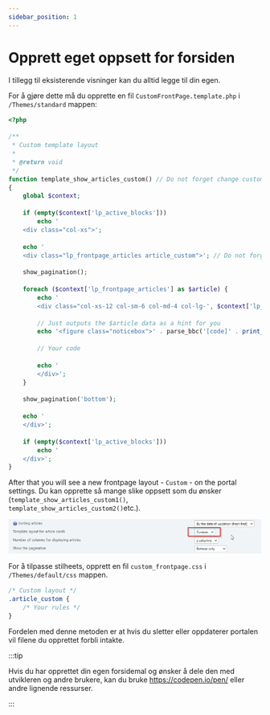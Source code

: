 ```yaml
---
sidebar_position: 1
---
```


# Opprett eget oppsett for forsiden

I tillegg til eksisterende visninger kan du alltid legge til din egen.

For å gjøre dette må du opprette en fil `CustomFrontPage.template.php` i `/Themes/standard` mappen:

```php {8,17}
<?php

/**
 * Custom template layout
 *
 * @return void
 */
function template_show_articles_custom() // Do not forget change custom name *custom* for your layout
{
    global $context;

    if (empty($context['lp_active_blocks']))
        echo '
    <div class="col-xs">';

    echo '
    <div class="lp_frontpage_articles article_custom">'; // Do not forget change custom class *article_custom* for your layout

    show_pagination();

    foreach ($context['lp_frontpage_articles'] as $article) {
        echo '
        <div class="col-xs-12 col-sm-6 col-md-4 col-lg-', $context['lp_frontpage_num_columns'], ' col-xl-', $context['lp_frontpage_num_columns'], '">';

        // Just outputs the $article data as a hint for you
        echo '<figure class="noticebox">' . parse_bbc('[code]' . print_r($article, true) . '[/code]') . '</figure>';

        // Your code

        echo '
        </div>';
    }

    show_pagination('bottom');

    echo '
    </div>';

    if (empty($context['lp_active_blocks']))
        echo '
    </div>';
}

```

After that you will see a new frontpage layout - `Custom` - on the portal settings. Du kan opprette så mange slike oppsett som du ønsker (`template_show_articles_custom1()`, `template_show_articles_custom2()`etc.).

![Velg egendefinert mal](set_custom_template.png)

For å tilpasse stilheets, opprett en fil `custom_frontpage.css` i `/Themes/default/css` mappen.

```css {3}
/* Custom layout */
.article_custom {
    /* Your rules */
}
```

Fordelen med denne metoden er at hvis du sletter eller oppdaterer portalen vil filene du opprettet forbli intakte.

:::tip

Hvis du har opprettet din egen forsidemal og ønsker å dele den med utvikleren og andre brukere, kan du bruke https://codepen.io/pen/ eller andre lignende ressurser.

:::
